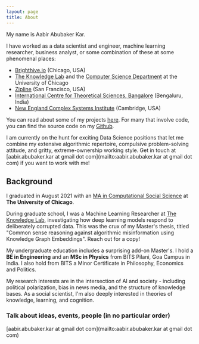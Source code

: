 ```yaml
---
layout: page
title: About
---
```


My name is Aabir Abubaker Kar.

I have worked as a data scientist and engineer, machine learning researcher, business analyst, or some combination of these at some phenomenal places:
- [Brighthive.io](https://brighthive.io/) (Chicago, USA)
- [The Knowledge Lab](https://www.knowledgelab.org/) and the [Computer Science Department](https://computerscience.uchicago.edu/) at the University of Chicago
- [Zipline](https://flyzipline.com/) (San Francisco, USA)
- [International Centre for Theoretical Sciences, Bangalore](https://www.icts.res.in/) (Bengaluru, India)
- [New England Complex Systems Institute](http://necsi.edu/) (Cambridge, USA)

You can read about some of my projects [here](https://bakerwho.github.io/projects/). For many that involve code, you can find the source code on my [Github](https://www.github.com/bakerwho).

I am currently on the hunt for exciting Data Science positions that let me combine my extensive algorithmic repertoire, compulsive problem-solving attitude, and gritty, extreme-ownership working style. Get in touch at [aabir.abubaker.kar at gmail dot com](mailto:aabir.abubaker.kar at gmail dot com) if you want to work with me!

## Background

I graduated in August 2021 with an [MA in Computational Social Science](https://macss.uchicago.edu/) at **The University of Chicago**.

During graduate school, I was a Machine Learning Researcher at [The Knowledge Lab](https://www.knowledgelab.org/), investigating how deep learning models respond to deliberately corrupted data. This was the crux of my Master's thesis, titled "Common sense reasoning against algorithmic misinformation using Knowledge Graph Embeddings". Reach out for a copy!

My undergraduate education includes a surprising add-on Master's. I hold a **BE in Engineering** and an **MSc in Physics** from BITS Pilani, Goa Campus in India. I also hold from BITS a Minor Certificate in Philosophy, Economics and Politics.

My research interests are in the intersection of AI and society - including political polarization, bias in news media, and the structure of knowledge bases. As a social scientist, I'm also deeply interested in theories of knowledge, learning, and cognition.

### Talk about ideas, events, people (in no particular order)

[aabir.abubaker.kar at gmail dot com](mailto:aabir.abubaker.kar at gmail dot com)
